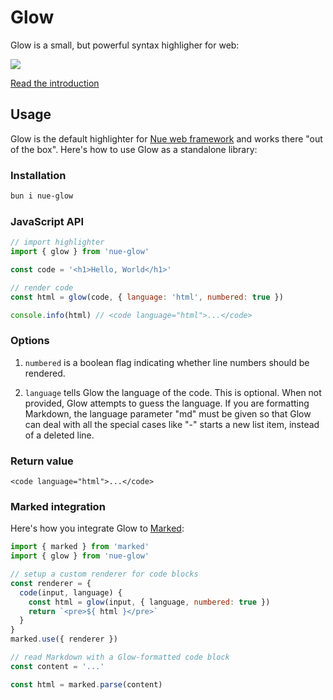 
# Glow
Glow is a small, but powerful syntax highligher for web:

<a href="https://nuejs.org/blog/introducing-glow/">
  <img src="https://nuejs.org/img/glow-og-big.png"></a>

[Read the introduction](https://nuejs.org/blog/introducing-glow/)


## Usage
Glow is the default highlighter for [Nue web framework](https://nuejs.org) and works there "out of the box". Here's how to use Glow as a standalone library:


### Installation

```sh
bun i nue-glow
```

### JavaScript API

```js
// import highlighter
import { glow } from 'nue-glow'

const code = '<h1>Hello, World</h1>'

// render code
const html = glow(code, { language: 'html', numbered: true })

console.info(html) // <code language="html">...</code>
```


### Options
1. `numbered` is a boolean flag indicating whether line numbers should be rendered.

2. `language` tells Glow the language of the code. This is optional. When not provided, Glow attempts to guess the language. If you are formatting Markdown, the language parameter "md" must be given so that Glow can deal with all the special cases like "-" starts a new list item, instead of a deleted line.


### Return value

```
<code language="html">...</code>
```


### Marked integration
Here's how you integrate Glow to [Marked](https://github.com/markedjs/marked):

```js
import { marked } from 'marked'
import { glow } from 'nue-glow'

// setup a custom renderer for code blocks
const renderer = {
  code(input, language) {
    const html = glow(input, { language, numbered: true })
    return `<pre>${ html }</pre>`
  }
}
marked.use({ renderer })

// read Markdown with a Glow-formatted code block
const content = '...'

const html = marked.parse(content)
```
